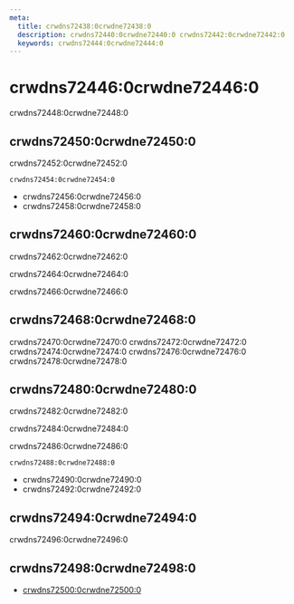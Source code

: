```yaml
---
meta:
  title: crwdns72438:0crwdne72438:0
  description: crwdns72440:0crwdne72440:0 crwdns72442:0crwdne72442:0
  keywords: crwdns72444:0crwdne72444:0
---
```


# crwdns72446:0crwdne72446:0

crwdns72448:0crwdne72448:0

<entry-ad />

## crwdns72450:0crwdne72450:0

crwdns72452:0crwdne72452:0

`crwdns72454:0crwdne72454:0`

- crwdns72456:0crwdne72456:0
- crwdns72458:0crwdne72458:0

## crwdns72460:0crwdne72460:0

crwdns72462:0crwdne72462:0

  crwdns72464:0crwdne72464:0

  crwdns72466:0crwdne72466:0

## crwdns72468:0crwdne72468:0

crwdns72470:0crwdne72470:0
<alert type="success">crwdns72472:0crwdne72472:0</alert>
<alert type="info">crwdns72474:0crwdne72474:0</alert>
<alert type="warning">crwdns72476:0crwdne72476:0</alert>
<alert type="error">crwdns72478:0crwdne72478:0</alert>

## crwdns72480:0crwdne72480:0

crwdns72482:0crwdne72482:0

  crwdns72484:0crwdne72484:0

  crwdns72486:0crwdne72486:0

  `crwdns72488:0crwdne72488:0`

- crwdns72490:0crwdne72490:0
- crwdns72492:0crwdne72492:0

## crwdns72494:0crwdne72494:0

crwdns72496:0crwdne72496:0

## crwdns72498:0crwdne72498:0

- [crwdns72500:0crwdne72500:0]()

<backmatter />
